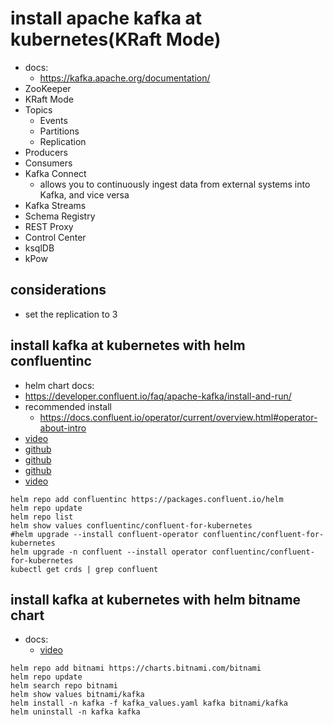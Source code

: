 # install apache kafka at kubernetes(KRaft Mode)
- docs:
  - https://kafka.apache.org/documentation/
- ZooKeeper
- KRaft Mode
- Topics
  - Events
  - Partitions
  - Replication
- Producers
- Consumers
- Kafka Connect
  - allows you to continuously ingest data from external systems into Kafka, and vice versa
- Kafka Streams
- Schema Registry
- REST Proxy
- Control Center
- ksqlDB
- kPow

## considerations
  - set the replication to 3


## install kafka at kubernetes with helm confluentinc
-  helm chart docs:
  - https://developer.confluent.io/faq/apache-kafka/install-and-run/
  - recommended install
    - https://docs.confluent.io/operator/current/overview.html#operator-about-intro
  - [video](https://www.youtube.com/watch?v=3UUGrBK0BIQ)
  - [github](https://github.com/confluentinc)
  - [github](https://github.com/confluentinc/cp-helm-charts)
  - [github](https://github.com/confluentinc/confluent-kubernetes-examples)
  - [video](https://www.confluent.io/events/kafka-summit-europe-2021/everything-you-ever-needed-to-know-about-kafka-on-kubernetes-but-were-afraid/?session_ref=https://www.google.com/&_ga=2.201394965.584061380.1716473523-1849858196.1716473523&_gac=1.250468724.1716479834.Cj0KCQjw0ruyBhDuARIsANSZ3wqCbQKM7OnKDo124XPe_8T91UJReaB7vK7NxWBCTX-EZLizFE-Kf4kaAvRUEALw_wcB&_gl=1*5al804*_ga*MTg0OTg1ODE5Ni4xNzE2NDczNTIz*_ga_D2D3EGKSGD*MTcxNjQ3OTcwMy4yLjEuMTcxNjQ4MDA0MC42MC4wLjA.)
```
helm repo add confluentinc https://packages.confluent.io/helm
helm repo update
helm repo list
helm show values confluentinc/confluent-for-kubernetes
#helm upgrade --install confluent-operator confluentinc/confluent-for-kubernetes
helm upgrade -n confluent --install operator confluentinc/confluent-for-kubernetes
kubectl get crds | grep confluent
```

## install kafka at kubernetes with helm bitname chart
- docs:
  - [video](https://www.youtube.com/watch?v=n_vvgc47rWM)
```
helm repo add bitnami https://charts.bitnami.com/bitnami
helm repo update
helm search repo bitnami
helm show values bitnami/kafka
helm install -n kafka -f kafka_values.yaml kafka bitnami/kafka
helm uninstall -n kafka kafka
```